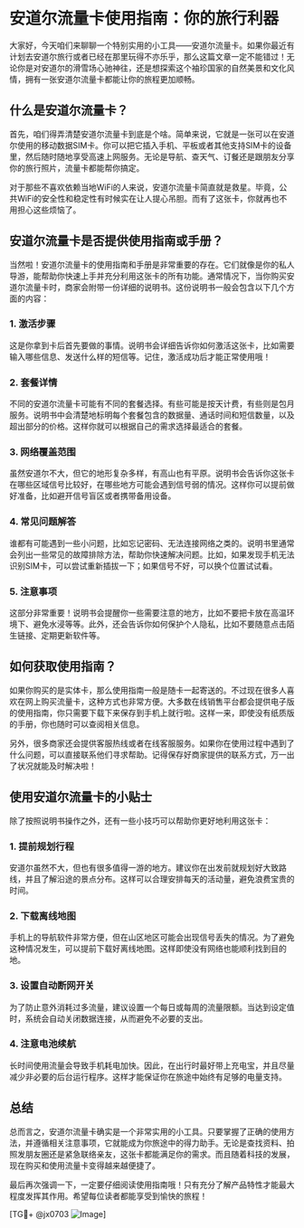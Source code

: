 # 安道尔流量卡使用指南：你的旅行利器

大家好，今天咱们来聊聊一个特别实用的小工具——安道尔流量卡。如果你最近有计划去安道尔旅行或者已经在那里玩得不亦乐乎，那么这篇文章一定不能错过！无论你是对安道尔的滑雪场心驰神往，还是想探索这个袖珍国家的自然美景和文化风情，拥有一张安道尔流量卡都能让你的旅程更加顺畅。

## 什么是安道尔流量卡？

首先，咱们得弄清楚安道尔流量卡到底是个啥。简单来说，它就是一张可以在安道尔使用的移动数据SIM卡。你可以把它插入手机、平板或者其他支持SIM卡的设备里，然后随时随地享受高速上网服务。无论是导航、查天气、订餐还是跟朋友分享你的旅行照片，流量卡都能帮你搞定。

对于那些不喜欢依赖当地WiFi的人来说，安道尔流量卡简直就是救星。毕竟，公共WiFi的安全性和稳定性有时候实在让人提心吊胆。而有了这张卡，你就再也不用担心这些烦恼了。

## 安道尔流量卡是否提供使用指南或手册？

当然啦！安道尔流量卡的使用指南和手册是非常重要的存在。它们就像是你的私人导游，能帮助你快速上手并充分利用这张卡的所有功能。通常情况下，当你购买安道尔流量卡时，商家会附带一份详细的说明书。这份说明书一般会包含以下几个方面的内容：

### 1. **激活步骤**
这是你拿到卡后首先要做的事情。说明书会详细告诉你如何激活这张卡，比如需要输入哪些信息、发送什么样的短信等。记住，激活成功后才能正常使用哦！

### 2. **套餐详情**
不同的安道尔流量卡可能有不同的套餐选择。有些可能是按天计费，有些则是包月服务。说明书中会清楚地标明每个套餐包含的数据量、通话时间和短信数量，以及超出部分的价格。这样你就可以根据自己的需求选择最适合的套餐。

### 3. **网络覆盖范围**
虽然安道尔不大，但它的地形复杂多样，有高山也有平原。说明书会告诉你这张卡在哪些区域信号比较好，在哪些地方可能会遇到信号弱的情况。这样你可以提前做好准备，比如避开信号盲区或者携带备用设备。

### 4. **常见问题解答**
谁都有可能遇到一些小问题，比如忘记密码、无法连接网络之类的。说明书里通常会列出一些常见的故障排除方法，帮助你快速解决问题。比如，如果发现手机无法识别SIM卡，可以尝试重新插拔一下；如果信号不好，可以换个位置试试看。

### 5. **注意事项**
这部分非常重要！说明书会提醒你一些需要注意的地方，比如不要把卡放在高温环境下、避免水浸等等。此外，还会告诉你如何保护个人隐私，比如不要随意点击陌生链接、定期更新软件等。

## 如何获取使用指南？

如果你购买的是实体卡，那么使用指南一般是随卡一起寄送的。不过现在很多人喜欢在网上购买流量卡，这种方式也非常方便。大多数在线销售平台都会提供电子版的使用指南，你只需要下载下来保存到手机上就行啦。这样一来，即使没有纸质版的手册，你也随时可以查阅相关信息。

另外，很多商家还会提供客服热线或者在线客服服务。如果你在使用过程中遇到了什么问题，可以直接联系他们寻求帮助。记得保存好商家提供的联系方式，万一出了状况就能及时解决啦！

## 使用安道尔流量卡的小贴士

除了按照说明书操作之外，还有一些小技巧可以帮助你更好地利用这张卡：

### 1. 提前规划行程
安道尔虽然不大，但也有很多值得一游的地方。建议你在出发前就规划好大致路线，并且了解沿途的景点分布。这样可以合理安排每天的活动量，避免浪费宝贵的时间。

### 2. 下载离线地图
手机上的导航软件非常方便，但在山区地区可能会出现信号丢失的情况。为了避免这种情况发生，可以提前下载好离线地图。这样即使没有网络也能顺利找到目的地。

### 3. 设置自动断网开关
为了防止意外消耗过多流量，建议设置一个每日或每周的流量限额。当达到设定值时，系统会自动关闭数据连接，从而避免不必要的支出。

### 4. 注意电池续航
长时间使用流量会导致手机耗电加快。因此，在出行时最好带上充电宝，并且尽量减少非必要的后台运行程序。这样才能保证你在旅途中始终有足够的电量支持。

## 总结

总而言之，安道尔流量卡确实是一个非常实用的小工具。只要掌握了正确的使用方法，并遵循相关注意事项，它就能成为你旅途中的得力助手。无论是查找资料、拍照发朋友圈还是紧急联络亲友，这张卡都能满足你的需求。而且随着科技的发展，现在购买和使用流量卡变得越来越便捷了。

最后再次强调一下，一定要仔细阅读使用指南哦！只有充分了解产品特性才能最大程度发挥其作用。希望每位读者都能享受到愉快的旅程！

[TG💪+ @jx0703 ![Image](https://github.com/user-attachments/assets/dbca1d08-cadb-493c-b0ec-ad6f7a83f270)]